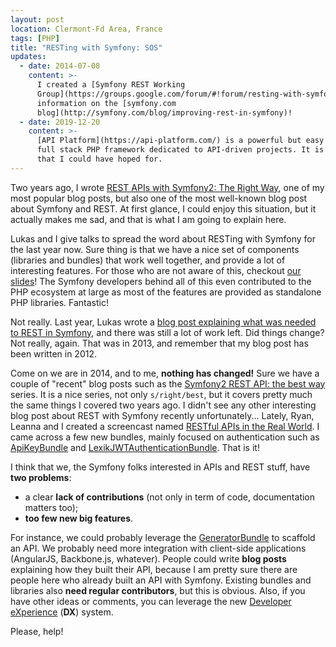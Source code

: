 ```yaml
---
layout: post
location: Clermont-Fd Area, France
tags: [PHP]
title: "RESTing with Symfony: SOS"
updates:
  - date: 2014-07-08
    content: >-
      I created a [Symfony REST Working
      Group](https://groups.google.com/forum/#!forum/resting-with-symfony). More
      information on the [symfony.com
      blog](http://symfony.com/blog/improving-rest-in-symfony)!
  - date: 2019-12-20
    content: >-
      [API Platform](https://api-platform.com/) is a powerful but easy to use
      full stack PHP framework dedicated to API-driven projects. It is way more
      that I could have hoped for.
---
```


Two years ago, I wrote [REST APIs with Symfony2: The Right
Way](/2012/08/02/rest-apis-with-symfony2-the-right-way/), one of my most popular
blog posts, but also one of the most well-known blog post about Symfony and
REST. At first glance, I could enjoy this situation, but it actually makes me
sad, and that is what I am going to explain here.

Lukas and I give talks to spread the word about RESTing with Symfony for the
last year now. Sure thing is that we have a nice set of components (libraries
and bundles) that work well together, and provide a lot of interesting features.
For those who are not aware of this, checkout
[our](http://friendsofsymfony.github.io/slides/rest-dans-le-monde-symfony.html)
[slides](http://friendsofsymfony.github.io/slides/build-awesome-rest-apis-with-symfony2.html)!
The Symfony developers behind all of this even contributed to the PHP ecosystem
at large as most of the features are provided as standalone PHP libraries.
Fantastic!

Not really. Last year, Lukas wrote a [blog post explaining what was needed to
REST in Symfony](http://pooteeweet.org/blog/2221), and there was still a lot of
work left. Did things change? Not really, again. That was in 2013, and remember
that my blog post has been written in 2012.

Come on we are in 2014, and to me, **nothing has changed!** Sure we have a
couple of "recent" blog posts such as the [Symfony2 REST API: the best
way](http://welcometothebundle.com/symfony2-rest-api-the-best-2013-way/) series.
It is a nice series, not only `s/right/best`, but it covers pretty much the same
things I covered two years ago. I didn't see any other interesting blog post
about REST with Symfony recently unfortunately... Lately, Ryan, Leanna and I
created a screencast named [RESTful APIs in the Real
World](https://knpuniversity.com/screencast/rest). I came across a few new
bundles, mainly focused on authentication such as
[ApiKeyBundle](https://github.com/uecode/api-key-bundle) and
[LexikJWTAuthenticationBundle](https://github.com/lexik/LexikJWTAuthenticationBundle).
That is it!

I think that we, the Symfony folks interested in APIs and REST stuff, have **two
problems**:

- a clear **lack of contributions** (not only in term of code, documentation
  matters too);
- **too few new big features**.

For instance, we could probably leverage the
[GeneratorBundle](https://github.com/sensiolabs/SensioGeneratorBundle) to
scaffold an API. We probably need more integration with client-side applications
(AngularJS, Backbone.js, whatever). People could write **blog posts** explaining
how they built their API, because I am pretty sure there are people here who
already built an API with Symfony. Existing bundles and libraries also **need
regular contributors**, but this is obvious. Also, if you have other ideas or
comments, you can leverage the new [Developer
eXperience](http://symfony.com/blog/making-the-symfony-experience-exceptional)
(**DX**) system.

Please, help!

